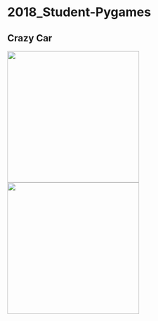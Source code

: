 # 2018_Student-Pygames
<h2> Crazy Car</h2>
<img align = "left" width="300" height="300" src = "https://github.com/saramargolin/2018_Student-Pygames/blob/master/Capture2.PNG" >


<img align="left" width="300" height="300" src="https://github.com/saramargolin/2018_Student-Pygames/blob/master/Capture1.PNG" >


